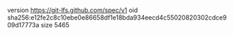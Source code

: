 version https://git-lfs.github.com/spec/v1
oid sha256:e12fe2c8c10ebe0e86658df1e18bda934eecd4c55020820302cdce909d17773a
size 5465
